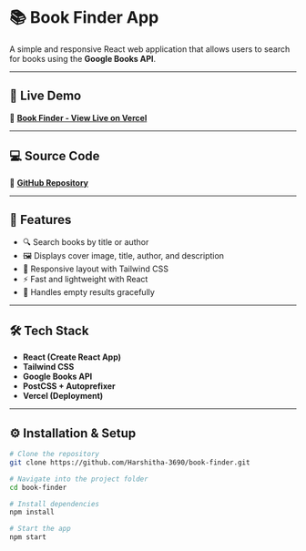 # 📚 Book Finder App

A simple and responsive React web application that allows users to search for books using the **Google Books API**.

---

## 🚀 Live Demo

🔗 **[Book Finder - View Live on Vercel](https://book-finder-rho-nine.vercel.app/)**

---

## 💻 Source Code

🔗 **[GitHub Repository](https://github.com/Harshitha-3690/book-finder)**

---

## 🧩 Features

- 🔍 Search books by title or author  
- 🖼️ Displays cover image, title, author, and description  
- 📱 Responsive layout with Tailwind CSS  
- ⚡ Fast and lightweight with React  
- 🚫 Handles empty results gracefully  

---

## 🛠️ Tech Stack

- **React (Create React App)**
- **Tailwind CSS**
- **Google Books API**
- **PostCSS + Autoprefixer**
- **Vercel (Deployment)**

---

## ⚙️ Installation & Setup

```bash
# Clone the repository
git clone https://github.com/Harshitha-3690/book-finder.git

# Navigate into the project folder
cd book-finder

# Install dependencies
npm install

# Start the app
npm start
